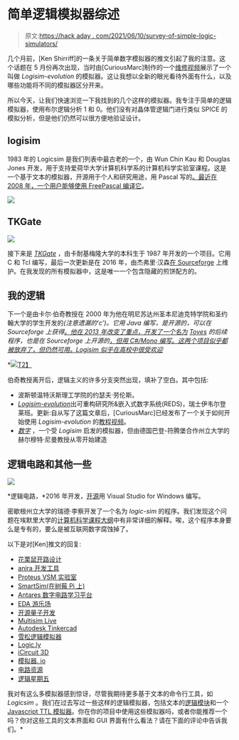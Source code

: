 # 简单逻辑模拟器综述

> 原文:[https://hack aday . com/2021/06/10/survey-of-simple-logic-simulators/](https://hackaday.com/2021/06/10/survey-of-simple-logic-simulators/)

几个月前，[Ken Shirriff]的一条关于简单数字模拟器的推文引起了我的注意。这个话题在 5 月份再次出现，当时由[CuriousMarc]制作的一个[维修视频](https://www.youtube.com/watch?v=-mHjTjn6XWA)展示了一个叫做 *Logisim-evolution* 的模拟器。这让我想以全新的眼光看待外面有什么，以及哪些功能将不同的模拟器区分开来。

所以今天，让我们快速浏览一下我找到的几个这样的模拟器。我专注于简单的逻辑模拟器，使用布尔逻辑分析 1 和 0。他们没有对晶体管逻辑门进行类似 SPICE 的模拟分析，但是他们仍然可以很方便地验证设计。

## logisim

1983 年的 Logicsim 是我们列表中最古老的一个，由 Wun Chin Kau 和 Douglas Jones 开发，用于支持爱荷华大学计算机科学系的计算机科学实验室课程。这是一个基于文本的模拟器，开源用于个人和研究用途，用 Pascal 写的[。最近在 2008 年，](http://homepage.divms.uiowa.edu/~jones/logicsim/logicsim.p)[一个用户能够使用 FreePascal 编译它](https://programmersheaven.com/discussion/371375/iowa-logic-simulator-logicsim-p)。

![](../Images/e7b3ade57530aaf39d9ba2a9e5f38cde.png)

## TKGate

![](../Images/ba96b9eec4217447c9b79042c60e0bd0.png)

接下来是 [*TKGate*](https://bnoordhuis.github.io/tkgate/) ，由卡耐基梅隆大学的本科生于 1987 年开发的一个项目。它用 C 和 Tcl 编写，最后一次更新是在 2016 年，由杰弗里·汉森[在 Sourceforge](https://sourceforge.net/projects/tkgate/) 上维护。在我发现的所有模拟器中，这是唯一一个包含隐藏的煎饼配方的。

## 我的逻辑

下一个是由卡尔·伯奇教授在 2000 年为他在明尼苏达州圣本尼迪克特学院和圣约翰大学的学生开发的[](http://www.cburch.com/logisim/index.html)*(注意遗漏的‘c’)。它用 Java 编写，是开源的，可以在 Sourceforge 上获得[。他在 2013 年改变了重点，开发了一个名为](https://sourceforge.net/projects/circuit/) [*Toves*](http://www.cburch.com/logisim/index.html) 的后续程序，也是在 Sourceforge 上开源的[，但用 C#/Mono 编写。这两个项目似乎都被放弃了，但仍然可用。Logisim 似乎在高校中很受欢迎](https://sourceforge.net/projects/toves/files/Version%200.x/0.0.1/)*

 *[![](../Images/496dfa36ed3040cade577cef27ece1ac.png)T2】](https://hackaday.com/wp-content/uploads/2021/05/sim-feature.png)

伯奇教授离开后，逻辑主义的许多分支突然出现，填补了空白。其中包括:

*   波斯顿温特沃斯理工学院的约瑟夫·劳伦斯。
*   [*Logisim-evolution*](https://github.com/reds-heig/logisim-evolution)出可重构研究所&嵌入式数字系统(REDS)，瑞士伊韦尔登莱班。更新:自从写了这篇文章后，[CuriousMarc]已经发布了一个关于如何开始使用 *Logisim-evolution* 的[教程视频](https://www.youtube.com/watch?v=gYmDpcV0X7k)。
*   [*数字*](https://github.com/hneemann/Digital) ，一个受 *Logisim* 启发的模拟器，但由德国巴登-符腾堡合作州立大学的赫尔穆特·尼曼教授从零开始建造

## 逻辑电路和其他一些

![](../Images/f3b5e831c919fa4f18f4ef17f60c228e.png)

*逻辑电路，*2016 年开发，[开源](https://dev.azure.com/evglep/LogicCircuit/_git/LogicCircuit)用 Visual Studio for Windows 编写。

密歇根州立大学的瑞德·李察开发了一个名为 *logic-sim* 的程序。我们发现这个问题在埃默里大学的[计算机科学课程大纲](http://www.mathcs.emory.edu/~jallen/Courses/355/Syllabus/syl.html)中有非常详细的解释。唉，这个程序本身要么是专有的，要么是被互联网数字腐蚀掉了。

以下是对[Ken]推文的回复:

*   [花栗鼠开路设计](http://opencircuitdesign.com/~tim/programs/chipmunk/index.html)
*   [anira 开发工具](https://people.csail.mit.edu/ebakke/anitra/article.html)
*   [Proteus VSM 实验室](https://www.labcenter.com/vsmstudio/)
*   [SmartSim(在树莓 Pi 上)](https://smartsim.org.uk)
*   [Antares 数字电路学习平台](https://www.antarescircuit.io/docs/about/)
*   [EDA 游乐场](https://www.edaplayground.com)
*   [开源量子开发](https://qiskit.org)
*   [Multisim Live](https://www.multisim.com/)
*   [Autodesk Tinkercad](https://www.tinkercad.com)
*   [雪松逻辑模拟器](https://sourceforge.net/projects/cedarlogic/)
*   [Logic.ly](https://logic.ly)
*   [iCircuit 3D](http://icircuit3d.appmanuals.com)
*   [模拟器. io](https://simulator.io)
*   [电路资源](https://circuitverse.org)
*   [逻辑星期五](https://www.electronicsforu.com/buyers-guides/software-buyers-guide/logic-friday-digital-logic-design)

我对有这么多模拟器感到惊讶，尽管我期待更多基于文本的命令行工具，如 *Logicsim* 。我们在过去写过一些这样的逻辑模拟器，包括文本的[逻辑模块](https://hackaday.com/2018/05/21/online-logic-simulator-is-textual-no-graphical/)和一个 [Javascript TTL 模拟器](https://hackaday.com/2020/11/02/ttl-simulator-in-javascript/)。你在你的项目中使用这些模拟器吗，或者你能推荐一个吗？你对这些工具的文本界面和 GUI 界面有什么看法？请在下面的评论中告诉我们。*